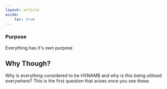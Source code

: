 ```yaml
---
layout: article
aside:
    toc: true
---
```


<div class="hero hero hero--dark" style="background-image: url('/Pictures/Purpose.gif');">
    <div class = "hero__content">
    <h3> Purpose </h3>
    <p> Everything has it's own purpose </p>
    </div>
</div>

## Why Though?

Why is everything considered to be HXNAMB and why is this being utilised everywhere? This is the first question that arises once you see these.